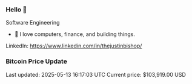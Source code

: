 ### Hello 🤙  

Software Engineering

- 🔭 I love computers, finance, and building things.
  
LinkedIn: https://www.linkedin.com/in/thejustinbishop/  















































### Bitcoin Price Update
Last updated: 2025-05-13 16:17:03 UTC
Current price: $103,919.00 USD
